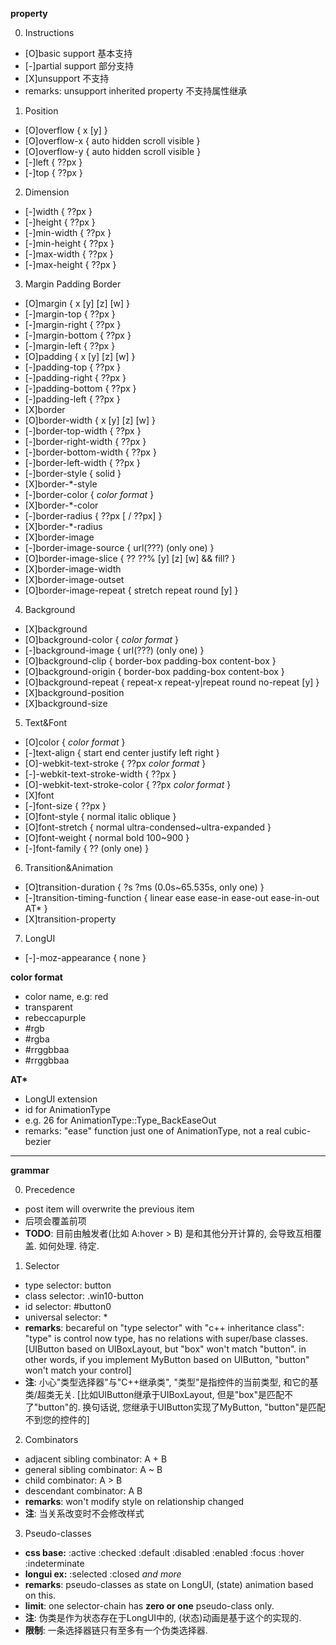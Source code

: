 **property**

  0. Instructions
  - [O]basic support 基本支持
  - [-]partial support 部分支持
  - [X]unsupport 不支持
  - remarks: unsupport inherited property 不支持属性继承

  1. Position
  - [O]overflow { x [y] }
  - [O]overflow-x { auto hidden scroll visible }
  - [O]overflow-y { auto hidden scroll visible }
  - [-]left { ??px }
  - [-]top { ??px }

  2. Dimension
  - [-]width { ??px }
  - [-]height { ??px }
  - [-]min-width { ??px }
  - [-]min-height { ??px }
  - [-]max-width { ??px }
  - [-]max-height { ??px }

  3. Margin Padding Border
  - [O]margin { x [y] [z] [w] }
  - [-]margin-top { ??px }
  - [-]margin-right { ??px }
  - [-]margin-bottom { ??px }
  - [-]margin-left { ??px }
  - [O]padding { x [y] [z] [w] }
  - [-]padding-top { ??px }
  - [-]padding-right { ??px }
  - [-]padding-bottom { ??px }
  - [-]padding-left { ??px }
  - [X]border
  - [O]border-width { x [y] [z] [w] }
  - [-]border-top-width { ??px }
  - [-]border-right-width { ??px }
  - [-]border-bottom-width { ??px }
  - [-]border-left-width { ??px }
  - [-]border-style { solid }
  - [X]border-*-style
  - [-]border-color { *color format* }
  - [X]border-*-color
  - [-]border-radius { ??px [ / ??px] }
  - [X]border-*-radius
  - [X]border-image
  - [-]border-image-source { url(???) (only one) }
  - [O]border-image-slice { ?? ??% [y] [z] [w] && fill? }
  - [X]border-image-width
  - [X]border-image-outset
  - [O]border-image-repeat { stretch repeat round [y] }

  4. Background
  - [X]background
  - [O]background-color { *color format* }
  - [-]background-image { url(???) (only one) }
  - [O]background-clip { border-box padding-box content-box }
  - [O]background-origin { border-box padding-box content-box }
  - [O]background-repeat { repeat-x repeat-y|repeat round no-repeat [y] }
  - [X]background-position
  - [X]background-size

  5. Text&Font
  - [O]color { *color format* }
  - [-]text-align { start end center justify left right  }
  - [O]-webkit-text-stroke { ??px *color format* }
  - [-]-webkit-text-stroke-width { ??px }
  - [O]-webkit-text-stroke-color { ??px *color format* }
  - [X]font
  - [-]font-size { ??px }
  - [O]font-style { normal italic oblique }
  - [O]font-stretch { normal ultra-condensed~ultra-expanded  }
  - [O]font-weight { normal bold 100~900 }
  - [-]font-family { ?? (only one) }

  6. Transition&Animation
  - [O]transition-duration { ?s ?ms (0.0s~65.535s, only one) }
  - [-]transition-timing-function { linear ease ease-in ease-out ease-in-out AT* }
  - [X]transition-property

  7. LongUI
  - [-]-moz-appearance { none }

**color format**
  - color name, e.g: red
  - transparent
  - rebeccapurple
  - #rgb
  - #rgba
  - #rrggbbaa
  - #rrggbbaa
  
**AT\***
  - LongUI extension
  - id for AnimationType
  - e.g. 26 for AnimationType::Type_BackEaseOut
  - remarks: "ease" function just one of AnimationType, not a real cubic-bezier

---

  **grammar**

  0. Precedence
  - post item will overwrite the previous item
  - 后项会覆盖前项
  - **TODO**: 目前由触发者(比如 A:hover > B) 是和其他分开计算的, 会导致互相覆盖. 如何处理. 待定.

  1. Selector
  - type selector: button
  - class selector: .win10-button
  - id selector: #button0
  - universal selector: *
  - **remarks**: becareful on "type selector" with "c++ inheritance class": "type" is control now type, has no relations with super/base classes. [UIButton based on UIBoxLayout, but "box" won't match "button". in other words, if you implement MyButton based on UIButton, "button" won't match your control]
  - **注**: 小心"类型选择器"与"C++继承类", "类型"是指控件的当前类型, 和它的基类/超类无关. [比如UIButton继承于UIBoxLayout, 但是"box"是匹配不了"button"的. 换句话说, 您继承于UIButton实现了MyButton, "button"是匹配不到您的控件的]

  2. Combinators
  - adjacent sibling combinator: A + B
  - general  sibling combinator: A ~ B
  - child            combinator: A > B
  - descendant       combinator: A   B
  - **remarks**: won't modify style on relationship changed
  - **注**: 当关系改变时不会修改样式

  3. Pseudo-classes
  - **css base:** :active :checked :default :disabled :enabled :focus :hover :indeterminate
  - **longui ex:** :selected :closed *and more*
  - **remarks**: pseudo-classes as state on LongUI, (state) animation based on this. 
  - **limit**: one selector-chain has **zero or one** pseudo-class only. 
  - **注**: 伪类是作为状态存在于LongUI中的, (状态)动画是基于这个的实现的. 
  - **限制**: 一条选择器链只有至多有一个伪类选择器. 